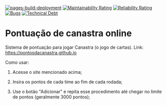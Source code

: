 [![pages-build-deployment](https://github.com/pontosdacanastra/pontosdacanastra.github.io/actions/workflows/pages/pages-build-deployment/badge.svg)](https://github.com/pontosdacanastra/pontosdacanastra.github.io/actions/workflows/pages/pages-build-deployment)
[![Maintainability Rating](https://sonarcloud.io/api/project_badges/measure?project=pontosdacanastra_pontosdacanastra.github.io&metric=sqale_rating)](https://sonarcloud.io/summary/new_code?id=pontosdacanastra_pontosdacanastra.github.io)
[![Reliability Rating](https://sonarcloud.io/api/project_badges/measure?project=pontosdacanastra_pontosdacanastra.github.io&metric=reliability_rating)](https://sonarcloud.io/summary/new_code?id=pontosdacanastra_pontosdacanastra.github.io)
[![Bugs](https://sonarcloud.io/api/project_badges/measure?project=pontosdacanastra_pontosdacanastra.github.io&metric=bugs)](https://sonarcloud.io/summary/new_code?id=pontosdacanastra_pontosdacanastra.github.io)
[![Technical Debt](https://sonarcloud.io/api/project_badges/measure?project=pontosdacanastra_pontosdacanastra.github.io&metric=sqale_index)](https://sonarcloud.io/summary/new_code?id=pontosdacanastra_pontosdacanastra.github.io)

# Pontuação de canastra online
Sistema de pontuação para jogar Canastra (o jogo de cartas). 
Link: https://pontosdacanastra.github.io


Como usar:

1. Acesse o site mencionado acima;

2. Insira os pontos de cada time ao fim de cada rodada;

3. Use o botão "Adicionar" e repita esse procedimento até chegar no limite de pontos (geralmente 3000 pontos);

